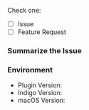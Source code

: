 
Check one:
- [ ] Issue
- [ ] Feature Request

### Summarize the Issue

### Environment

  * Plugin Version: 
  * Indigo Version: 
  * macOS Version:
